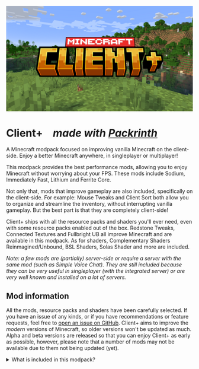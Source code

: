 ![Banner](https://github.com/Thijzert123/client-plus/blob/main/images/banner.resized.png?raw=true)
# Client+⠀ _made with [Packrinth](https://thijzert123.github.io/packrinth?utm_source=modrinth)_
A Minecraft modpack focused on improving vanilla Minecraft on the client-side. Enjoy a better Minecraft anywhere, in singleplayer or multiplayer!

This modpack provides the best performance mods, allowing you to enjoy Minecraft without worrying about your FPS. These mods include Sodium, Immediately Fast, Lithium and Ferrite Core.

Not only that, mods that improve gameplay are also included, specifically on the client-side. For example: Mouse Tweaks and Client Sort both allow you to organize and streamline the inventory, without interrupting vanilla gameplay. But the best part is that they are completely client-side!

Client+ ships with all the resource packs and shaders you'll ever need, even with some resource packs enabled out of the box. Redstone Tweaks, Connected Textures and Fullbright UB all improve Minecraft and are available in this modpack. As for shaders, Complementary Shaders Reinmagined/Unbound, BSL Shaders, Solas Shader and more are included.

_Note: a few mods are (partially) server-side or require a server with the same mod (such as Simple Voice Chat). They are still included because they can be very useful in singleplayer (with the integrated server) or are very well known and installed on a lot of servers._

## Mod information
All the mods, resource packs and shaders have been carefully selected. If you have an issue of any kinds, or if you have recommendations or feature requests, feel free to [open an issue on GitHub](https://github.com/Thijzert123/client-plus/issues).
Client+ aims to improve the _modern_ versions of Minecraft, so older versions won't be updated as much. Alpha and beta versions are released so that you can enjoy Client+ as early as possible, however, please note that a number of mods may not be available due to them not being updated (yet).


<details>
<summary>What is included in this modpack?</summary>

|Name|
|:--|
|[(Bee's) Fancy Crops](https://modrinth.com/project/UGEVQ6t9)|
|[3D Skin Layers](https://modrinth.com/project/zV5r3pPn)|
|[Advancement Plaques](https://modrinth.com/project/9NM0dXub)|
|[Animated Items](https://modrinth.com/project/uBBepXuH)|
|[Animatica](https://modrinth.com/project/PRN43VSY)|
|[AppleSkin](https://modrinth.com/project/EsAfCjCV)|
|[Architectury API](https://modrinth.com/project/lhGA9TYQ)|
|[Armor Trim Item Fix](https://modrinth.com/project/kIhxG5zE)|
|[Auth Me](https://modrinth.com/project/yjgIrBjZ)|
|[Auto-Run](https://modrinth.com/project/2i7tg1Wv)|
|[BSL Shaders](https://modrinth.com/project/Q1vvjJYV)|
|[BadOptimizations](https://modrinth.com/project/g96Z4WVZ)|
|[Bare Bones](https://modrinth.com/project/rox3U8B6)|
|[Better Advancements](https://modrinth.com/project/Q2OqKxDG)|
|[Better Command Block UI](https://modrinth.com/project/8iQcgjQ2)|
|[Better F1 Reborn](https://modrinth.com/project/2JIeCmxb)|
|[Better Flame Particles](https://modrinth.com/project/ivUZsvzp)|
|[Better Lanterns](https://modrinth.com/project/PGGrfcvL)|
|[Better Mount HUD](https://modrinth.com/project/kqJFAPU9)|
|[Better Statistics Screen](https://modrinth.com/project/n6PXGAoM)|
|[Better Suggestions](https://modrinth.com/project/HfZKWsjM)|
|[BetterF3](https://modrinth.com/project/8shC1gFX)|
|[BindCommands](https://modrinth.com/project/WeytAdLH)|
|[Bliss Shaders](https://modrinth.com/project/ZvMtQlho)|
|[Bobby](https://modrinth.com/project/M08ruV16)|
|[Bow Load Indicator](https://modrinth.com/project/dj5wVJsq)|
|[CICADA](https://modrinth.com/project/IwCkru1D)|
|[CIT Resewn](https://modrinth.com/project/otVJckYQ)|
|[CalcMod](https://modrinth.com/project/XoHTb2Ap)|
|[Capes](https://modrinth.com/project/89Wsn8GD)|
|[Cave Dust](https://modrinth.com/project/jawg7zT1)|
|[Celestial](https://modrinth.com/project/J31lhO5V)|
|[Chat Animation [Smooth Chat]](https://modrinth.com/project/DnNYdJsx)|
|[Chat Heads](https://modrinth.com/project/Wb5oqrBJ)|
|[Chat Reporting Helper](https://modrinth.com/project/tN4E9NfV)|
|[Cherished Worlds](https://modrinth.com/project/3azQ6p0W)|
|[Chunks fade in](https://modrinth.com/project/JaNmzvA8)|
|[Chunky](https://modrinth.com/project/fALzjamp)|
|[ClickThrough Plus](https://modrinth.com/project/fJi8nm80)|
|[Client Sort](https://modrinth.com/project/K0AkAin6)|
|[Cloth Config API](https://modrinth.com/project/9s6osm5g)|
|[Clumps](https://modrinth.com/project/Wnxd13zP)|
|[Collective](https://modrinth.com/project/e0M1UDsY)|
|[Complementary Shaders - Reimagined](https://modrinth.com/project/HVnmMxH1)|
|[Complementary Shaders - Unbound](https://modrinth.com/project/R6NEzAwj)|
|[Continuity](https://modrinth.com/project/1IjD5062)|
|[Controlify (Controller support)](https://modrinth.com/project/DOUdJVEm)|
|[Controlling](https://modrinth.com/project/xv94TkTM)|
|[CraftPresence](https://modrinth.com/project/DFqQfIBR)|
|[Creative Fly](https://modrinth.com/project/XrD3Auyv)|
|[Cubes Without Borders](https://modrinth.com/project/ETlrkaYF)|
|[Cubic Sun & Moon](https://modrinth.com/project/g4bSYbrU)|
|[Custom Credits](https://modrinth.com/project/GhWh8CAU)|
|[Debugify](https://modrinth.com/project/QwxR6Gcd)|
|[Default Dark Mode](https://modrinth.com/project/6SLU7tS5)|
|[Default Splashes](https://modrinth.com/project/RMESe7qr)|
|[Detail Armor Bar](https://modrinth.com/project/hAt6ty93)|
|[Dramatic Skys](https://modrinth.com/project/2YyNMled)|
|[Durability Plus](https://modrinth.com/project/na1dL51S)|
|[Dynamic Crosshair](https://modrinth.com/project/ZcR9weSm)|
|[Dynamic FPS](https://modrinth.com/project/LQ3K71Q1)|
|[Eating Animation](https://modrinth.com/project/rUgZvGzi)|
|[Emotecraft](https://modrinth.com/project/pZ2wrerK)|
|[Enchant Icons](https://modrinth.com/project/6vhHOIKw)|
|[Enhanced Block Entities](https://modrinth.com/project/OVuFYfre)|
|[Entity Culling](https://modrinth.com/project/NNAgCjsB)|
|[Entity View Distance](https://modrinth.com/project/ihnBJ6on)|
|[Even Better Enchants](https://modrinth.com/project/6udpuGCH)|
|[Explosive Enhancement](https://modrinth.com/project/OSQ8mw2r)|
|[Fabric API](https://modrinth.com/project/P7dR8mSH)|
|[Fabric Language Kotlin](https://modrinth.com/project/Ha28R6CL)|
|[Fabrishot](https://modrinth.com/project/3qsfQtE9)|
|[Falling Leaves](https://modrinth.com/project/WhbRG4iK)|
|[FancyMenu](https://modrinth.com/project/Wq5SjeWM)|
|[Fast IP Ping](https://modrinth.com/project/9mtu0sUO)|
|[Fast Trading](https://modrinth.com/project/Ht0RRAt0)|
|[FastQuit](https://modrinth.com/project/x1hIzbuY)|
|[FerriteCore](https://modrinth.com/project/uXXizFIs)|
|[Flashback](https://modrinth.com/project/4das1Fjq)|
|[Forge Config API Port](https://modrinth.com/project/ohNO6lps)|
|[Fresh Animations](https://modrinth.com/project/50dA9Sha)|
|[Fresh Moves](https://modrinth.com/project/slufHzC2)|
|[Fullbright UB](https://modrinth.com/project/ItHr72Fy)|
|[Fzzy Config](https://modrinth.com/project/hYykXjDp)|
|[Gamma Utils (Fullbright)](https://modrinth.com/project/wdLuzzEP)|
|[Glowing Torchflower](https://modrinth.com/project/1S4LxcvL)|
|[Grimdark Sky Pack](https://modrinth.com/project/TzZ0IFZH)|
|[Hey Wiki](https://modrinth.com/project/6DnswkCZ)|
|[Hyper Realistic Sky](https://modrinth.com/project/PsMUgCo5)|
|[Iceberg](https://modrinth.com/project/5faXoLqX)|
|[Icons](https://modrinth.com/project/O7z3QKAG)|
|[Icons Advertisement Removal [1.8 - 1.21.5]](https://modrinth.com/project/7Rq0ipFz)|
|[ImmediatelyFast](https://modrinth.com/project/5ZwdcRci)|
|[Improved Sign Editing](https://modrinth.com/project/EWQifKYI)|
|[Indium](https://modrinth.com/project/Orvt0mRa)|
|[Inventory Blur](https://modrinth.com/project/lTS6nyFs)|
|[Iris Shaders](https://modrinth.com/project/YL57xq9U)|
|[Item Highlighter](https://modrinth.com/project/cVNW5lr6)|
|[Jade 🔍](https://modrinth.com/project/nvQzSEkH)|
|[Kinecraft Serialization](https://modrinth.com/project/epmEbmF0)|
|[Konkrete](https://modrinth.com/project/J81TRJWm)|
|[Krypton](https://modrinth.com/project/fQEb0iXm)|
|[LambDynamicLights - Dynamic Lights](https://modrinth.com/project/yBW8D80W)|
|[Language Reload](https://modrinth.com/project/uLbm7CG6)|
|[Legendary Tooltips](https://modrinth.com/project/atHH8NyV)|
|[LibJF](https://modrinth.com/project/WKwQAwke)|
|[Lighty](https://modrinth.com/project/yjvKidNM)|
|[Litematica](https://modrinth.com/project/bEpr0Arc)|
|[Lithium](https://modrinth.com/project/gvQqBUqZ)|
|[Low On Fire](https://modrinth.com/project/RRxvWKNC)|
|[M.R.U](https://modrinth.com/project/SNVQ2c0g)|
|[MaLiLib](https://modrinth.com/project/GcWjdA9I)|
|[Mace but 3D](https://modrinth.com/project/r9aFsDLk)|
|[Mace but 3D](https://modrinth.com/project/6LzngQIs)|
|[Make Bubbles Pop](https://modrinth.com/project/gPCdW0Wr)|
|[MakeUp - Ultra Fast](https://modrinth.com/project/izsIPI7a)|
|[Melody](https://modrinth.com/project/CVT4pFB2)|
|[Meme Soundboard](https://modrinth.com/project/FQKl8Yll)|
|[Miniature Shader](https://modrinth.com/project/UaS8ROxa)|
|[MixinTrace](https://modrinth.com/project/sGmHWmeL)|
|[Mob Crates](https://modrinth.com/project/bYcjtBki)|
|[Mod Loading Screen](https://modrinth.com/project/xAGJ6rQS)|
|[Mod Menu](https://modrinth.com/project/mOgUt4GM)|
|[Mod Sets](https://modrinth.com/project/b313lC4Y)|
|[Model Gap Fix](https://modrinth.com/project/QdG47OkI)|
|[ModernFix](https://modrinth.com/project/nmDcB62a)|
|[More Chat History](https://modrinth.com/project/8qkXwOnk)|
|[More Culling](https://modrinth.com/project/51shyZVL)|
|[Motschen's Better Leaves](https://modrinth.com/project/uvpymuxq)|
|[Mouse Tweaks](https://modrinth.com/project/aC3cM3Vq)|
|[Music Delay Remover (Infinite Music)](https://modrinth.com/project/OJLdOa8k)|
|[Music Notification](https://modrinth.com/project/A4YQgwzz)|
|[My Resource Pack, My Choice](https://modrinth.com/project/PTj85Anz)|
|[New Glowing Ores](https://modrinth.com/project/oL18adaQ)|
|[No Chat Reports](https://modrinth.com/project/qQyHxfxd)|
|[No Fortune Chest](https://modrinth.com/project/4QufRNTv)|
|[No Resource Pack Warnings](https://modrinth.com/project/6xKUDQcB)|
|[Noisium](https://modrinth.com/project/KuNKN7d2)|
|[Not Enough Animations](https://modrinth.com/project/MPCX6s5C)|
|[Nuit (formerly FabricSkyboxes)](https://modrinth.com/project/YBz7DOs8)|
|[Nuit Interop (formerly FabricSkyBoxes Interop)](https://modrinth.com/project/HpdHOPOp)|
|[Online Emotes](https://modrinth.com/project/Dc4g4seU)|
|[OptiGUI](https://modrinth.com/project/JuksLGBQ)|
|[Optiboxes](https://modrinth.com/project/DWuwk8aA)|
|[Options Profiles](https://modrinth.com/project/DnyS3EEW)|
|[Panorama](https://modrinth.com/project/DoH2V0z5)|
|[Particular ✨](https://modrinth.com/project/B1CcCd9h)|
|[Pick Up Notifier](https://modrinth.com/project/ZX66K16c)|
|[Player Animation Library](https://modrinth.com/project/ha1mEyJS)|
|[Polytone](https://modrinth.com/project/3qAYkBMB)|
|[Prism](https://modrinth.com/project/1OE8wbN0)|
|[Puzzles Lib](https://modrinth.com/project/QAGBst4M)|
|[Raise Sound Limit Simplified](https://modrinth.com/project/SKW62Pht)|
|[Recolourful Containers GUI + HUD](https://modrinth.com/project/lewweaHO)|
|[Recolourful Containers GUI + HUD (DARK)](https://modrinth.com/project/sQCUH0Mr)|
|[Redstone Tweaks](https://modrinth.com/project/RvfAlf4Z)|
|[Reimagined](https://modrinth.com/project/ta5dy0aA)|
|[Resourcify](https://modrinth.com/project/RLzHAoZe)|
|[Respackopts](https://modrinth.com/project/TiF5QWZY)|
|[Rethinking Voxels](https://modrinth.com/project/kmwfVOoi)|
|[Roughly Enough Items (REI)](https://modrinth.com/project/nfn13YXA)|
|[Screenshot Viewer](https://modrinth.com/project/laNoi025)|
|[Screenshot to Clipboard](https://modrinth.com/project/1KiJRrTg)|
|[Scribble](https://modrinth.com/project/yXAvIk0x)|
|[Seamless Loading Screen ](https://modrinth.com/project/TyTPFOiF)|
|[Searchables](https://modrinth.com/project/fuuu3xnx)|
|[Show Me Your Skin!](https://modrinth.com/project/bD7YqcA3)|
|[Shulker Box Tooltip](https://modrinth.com/project/2M01OLQq)|
|[Simple Fog Control](https://modrinth.com/project/Glp1bwYc)|
|[Simple Grass Flowers](https://modrinth.com/project/ti9KkMHm)|
|[Simple Voice Chat](https://modrinth.com/project/9eGKb6K1)|
|[Skin Grabber](https://modrinth.com/project/TtybOAsL)|
|[Skin Shuffle](https://modrinth.com/project/3s19I5jr)|
|[Smooth Scrolling](https://modrinth.com/project/CllP7wW0)|
|[Sodium](https://modrinth.com/project/AANobbMI)|
|[Sodium Extra](https://modrinth.com/project/PtjYWJkn)|
|[Solas Shader](https://modrinth.com/project/EpQFjzrQ)|
|[Sound Controller](https://modrinth.com/project/uY9zbflw)|
|[Sounds](https://modrinth.com/project/ZouiUX7t)|
|[Spawned Eggs](https://modrinth.com/project/yPBwDzHA)|
|[Spectral](https://modrinth.com/project/vaaOMowT)|
|[Spryzeen's Healthbars](https://modrinth.com/project/ZMcqgmIV)|
|[Spryzeen's Knight Armor](https://modrinth.com/project/EwJHG2NA)|
|[Status Effect Bars](https://modrinth.com/project/x02cBj9Y)|
|[Subtle Effects](https://modrinth.com/project/4q8UOK1d)|
|[Super Duper Vanilla](https://modrinth.com/project/LMIZZNxZ)|
|[Sushi Bar](https://modrinth.com/project/tr2Mv6ke)|
|[Symbol Chat](https://modrinth.com/project/NKvLVQMc)|
|[TCDCommons API](https://modrinth.com/project/Eldc1g37)|
|[Text Placeholder API](https://modrinth.com/project/eXts2L7r)|
|[Theone's Eating Animation Pack](https://modrinth.com/project/OhzX8kDf)|
|[Torturable Healthbars](https://modrinth.com/project/WPuyL1eO)|
|[Torturable Healthbars, but with FA](https://modrinth.com/project/mQpUi57Q)|
|[Translations for Sodium](https://modrinth.com/project/yfDziwn1)|
|[UniLib](https://modrinth.com/project/nT86WUER)|
|[VTDownloader](https://modrinth.com/project/1E2sq1cp)|
|[Vervada's enhanced plants](https://modrinth.com/project/ghc0v6DT)|
|[View Bobbing Options](https://modrinth.com/project/Yr9J16k6)|
|[Visuality](https://modrinth.com/project/rI0hvYcd)|
|[Visuals](https://modrinth.com/project/pWBAsHgt)|
|[Voice Chat Soundboard](https://modrinth.com/project/N8s60DWW)|
|[WaxedIcons](https://modrinth.com/project/pC9ELBuh)|
|[Wider Tab](https://modrinth.com/project/IA3kkkhV)|
|[Withered Hearts](https://modrinth.com/project/LQI4ZTHY)|
|[World Play Time](https://modrinth.com/project/YkKeggdl)|
|[WorldEdit](https://modrinth.com/project/1u6JkXh5)|
|[Xaero's Minimap](https://modrinth.com/project/1bokaNcj)|
|[Xaero's World Map](https://modrinth.com/project/NcUtCpym)|
|[XaeroPlus](https://modrinth.com/project/EnPUzSTg)|
|[Xander's Sodium Options](https://modrinth.com/project/sTkQBVyo)|
|[YetAnotherConfigLib (YACL)](https://modrinth.com/project/1eAoo2KR)|
|[Your Options Shall Be Respected (YOSBR)](https://modrinth.com/project/WwbubTsV)|
|[Zoomify](https://modrinth.com/project/w7ThoJFB)|
|[[EMF] Entity Model Features](https://modrinth.com/project/4I1XuqiY)|
|[[ETF] Entity Texture Features](https://modrinth.com/project/BVzZfTc1)|
|[cat_jam](https://modrinth.com/project/x3s69afN)|
|[e4mc](https://modrinth.com/project/qANg5Jrr)|
|[oωo (owo-lib)](https://modrinth.com/project/ccKDOlHs)|
|[qrafty's Capitalized Font](https://modrinth.com/project/FA4ebMMU)|

Apart from that, we also include various Vanilla Tweaks resource packs:
- [3D](https://vanillatweaks.net/share/#i3k5KZ)
- [Colored Ping Indicator](https://vanillatweaks.net/share/#lz4EZp)
- [Lower Shield](https://vanillatweaks.net/share#dczqmI)
- [Variated Blocks](https://vanillatweaks.net/share#Oz7pBC)

</details>
